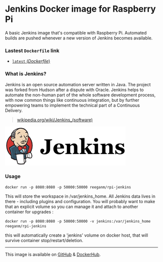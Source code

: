 # Jenkins Docker image for Raspberry Pi

A basic Jenkins image that's compatible with Raspberry Pi. Automated builds are pushed whenever a new version of Jenkins becomes available.

### Lastest `Dockerfile` link

- [`latest` (*Dockerfile*)](https://github.com/reeganm/rpi-jenkins/blob/master/Dockerfile)

### What is Jenkins?

Jenkins is an open source automation server written in Java. The project was forked from Hudson after a dispute with Oracle. Jenkins helps to automate the non-human part of the whole software development process, with now common things like continuous integration, but by further empowering teams to implement the technical part of a Continuous Delivery.

> [wikipedia.org/wiki/Jenkins_(software)](http://en.wikipedia.org/wiki/Jenkins_(software))

![logo](https://raw.githubusercontent.com/docker-library/docs/3ab4dafb41dd0e959ff9322b3c50af2519af6d85/jenkins/logo.png)

### Usage

```
docker run -p 8080:8080 -p 50000:50000 reeganm/rpi-jenkins
```

This will store the workspace in /var/jenkins_home. All Jenkins data lives in there - including plugins and configuration.
You will probably want to make that an explicit volume so you can manage it and attach to another container for upgrades :

```
docker run -p 8080:8080 -p 50000:50000 -v jenkins:/var/jenkins_home reeganm/rpi-jenkins
```

this will automatically create a 'jenkins' volume on docker host, that will survive container stop/restart/deletion.

---

This image is available on [GitHub](https://github.com/reeganm/rpi-jenkins) & [DockerHub](https://hub.docker.com/r/reeganm/rpi-jenkins).
